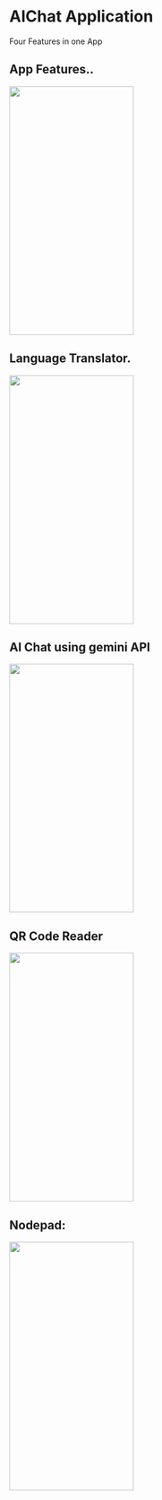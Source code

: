 # AIChat Application
Four Features in one App
<h2> App Features..</h2>
<p> <img src="https://github.com/aadarshk7/meroaichat/blob/master/assets/images/beginning.jpg" height = 444 width=222/> </p>
<h2>Language Translator.</h2>
<p> <img src="https://github.com/aadarshk7/meroaichat/blob/master/assets/images/languagetranslator.jpg" height = 444 width=222/> </p> 
<h2> AI Chat using gemini API</h2>
<p> <img src="https://github.com/aadarshk7/meroaichat/blob/master/assets/images/AIchat.jpg" height = 444 width=222/> </p>
<h2> QR Code Reader</h2>
<p> <img src="https://github.com/aadarshk7/meroaichat/blob/master/assets/images/QR_Reader.jpg" height = 444 width=222/> </p>
<h2> Nodepad: </h2>
<p> <img src="https://github.com/aadarshk7/meroaichat/blob/master/assets/images/NotePad.jpg" height = 444 width=222/> </p>
